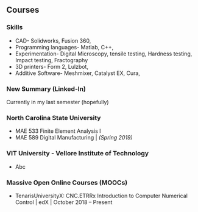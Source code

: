 <!---
No Title
-->

## Courses

### Skills

* CAD- Solidworks, Fusion 360, 
* Programming languages- Matlab, C++, 
* Experimentation- Digital Microscopy, tensile testing, Hardness testing, Impact testing, Fractography
* 3D printers- Form 2, Lulzbot, 
* Additive Software- Meshmixer, Catalyst EX, Cura, 


### New Summary (Linked-In)
Currently in my last semester (hopefully) 

### North Carolina State University 

* MAE 533 Finite Element Analysis I
* MAE 589 Digital Manufacturing
| *(Spring 2019)*

### VIT University - Vellore Institute of Technology

* Abc

### Massive Open Online Courses (MOOCs)

* TenarisUniversityX: CNC.ETRRx Introduction to Computer Numerical Control
| edX
| October 2018 – Present
